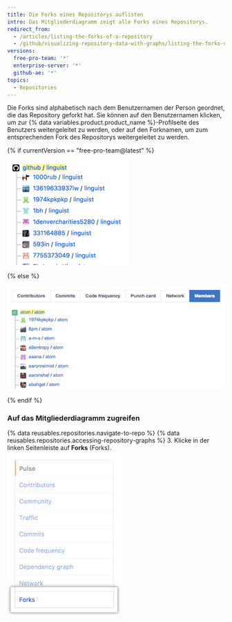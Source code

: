 ```yaml
---
title: Die Forks eines Repositorys auflisten
intro: Das Mitgliederdiagramm zeigt alle Forks eines Repositorys.
redirect_from:
  - /articles/listing-the-forks-of-a-repository
  - /github/visualizing-repository-data-with-graphs/listing-the-forks-of-a-repository
versions:
  free-pro-team: '*'
  enterprise-server: '*'
  github-ae: '*'
topics:
  - Repositories
---
```

Die Forks sind alphabetisch nach dem Benutzernamen der Person geordnet, die das Repository geforkt hat. Sie können auf den Benutzernamen klicken, um zur {% data variables.product.product_name %}-Profilseite des Benutzers weitergeleitet zu werden, oder auf den Forknamen, um zum entsprechenden Fork des Repositorys weitergeleitet zu werden.

{% if currentVersion == "free-pro-team@latest" %}

![Repository-Mitgliederdiagramm](/assets/images/help/graphs/repo_forks_graph_dotcom.png)

{% else %}

![Repository-Mitgliederdiagramm](/assets/images/help/graphs/repo_members_graph.png)

{% endif %}

### Auf das Mitgliederdiagramm zugreifen

{% data reusables.repositories.navigate-to-repo %}
{% data reusables.repositories.accessing-repository-graphs %}
3. Klicke in der linken Seitenleiste auf **Forks** (Forks). ![Registerkarte „Forks“ (Forks)](/assets/images/help/graphs/graphs-sidebar-forks-tab.png)
